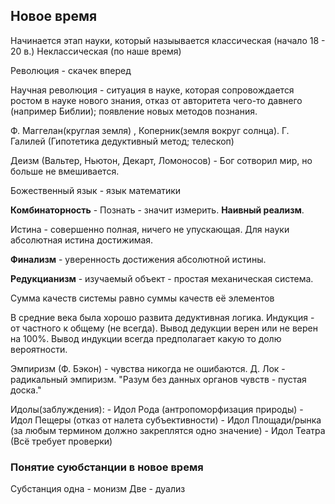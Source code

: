 ## Новое время

Начинается этап науки, который назыывается классическая (начало 18 - 20 в.)
Неклассическая (по наше время)

Революция - скачек вперед

Научная революция - ситуация в науке, которая сопровождается ростом в науке нового знания, отказ от авторитета чего-то давнего (например Библии); появление новых методов познания. 

Ф. Маггелан(круглая земля) , Коперник(земля вокруг солнца). Г. Галилей (Гипотетика дедуктивный метод; телескоп)

Деизм (Вальтер, Ньютон, Декарт, Ломоносов) - Бог сотворил мир, но больше не вмешивается. 

Божественный язык - язык математики

**Комбинаторность** - Познать - значит измерить.
**Наивный реализм**.


Истина - совершенно полная, ничего не упускающая.
Для науки абсолютная истина достижимая.

**Финализм** - уверенность достижения абсолютной истины.

**Редукцианизм** - изучаемый объект - простая механическая система.

Сумма качеств системы равно суммы качеств её элементов


В средние века была хорошо развита дедуктивная логика. 
Индукция - от частного к общему (не всегда). Вывод дедукции верен или не верен на 100%. Вывод индукции всегда предполагает какую то долю вероятности.

Эмпиризм (Ф. Бэкон) - чувства никогда не ошибаются. 
	Д. Лок - радикальный эмпиризм. "Разум без данных органов чувств - пустая доска."


Идолы(заблуждения):
	- Идол Рода (антропоморфизация природы)
	- Идол Пещеры (отказ от налета субъективности)
	- Идол Площади/рынка (за любым термином должно закреплятся одно значение)
	- Идол Театра (Всё требует проверки)
### Понятие суюбстанции в новое время

Субстанция одна - монизм
Две - дуализ